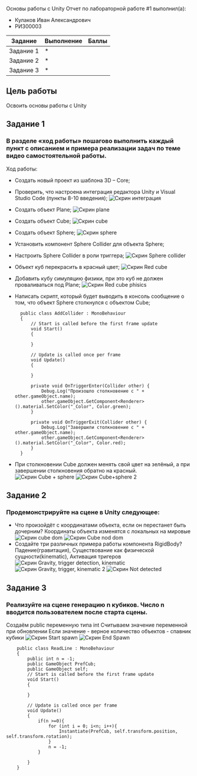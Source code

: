 Основы работы с Unity
Отчет по лабораторной работе #1 выполнил(а):
- Кулаков Иван Александрович
- РИ300003

| Задание | Выполнение | Баллы |
| ------ | ------ | ------ |
| Задание 1 | * |  |
| Задание 2 | * |  |
| Задание 3 | * |  |

## Цель работы
Освоить основы работы с Unity
## Задание 1
### В разделе «ход работы» пошагово выполнить каждый пункт с описанием и примера реализации задач по теме видео самостоятельной работы.
Ход работы:
- Создать новый проект из шаблона 3D – Core;
- Проверить, что настроена интеграция редактора Unity и Visual Studio Code (пункты 8-10 введения);
![Скрин интеграция](https://github.com/Snoubort/Game-servases-lab1/blob/main/%D0%9F%D0%BE%D0%B4%D0%B3%D0%BE%D1%82%D0%BE%D0%B2%D0%BA%D0%B0.PNG?raw=true "Интеграция")
- Создать объект Plane;
![Скрин plane](https://github.com/Snoubort/Game-servases-lab1/blob/main/plane.PNG?raw=true "plane")
- Создать объект Cube;
![Скрин cube](https://github.com/Snoubort/Game-servases-lab1/blob/main/cube.PNG?raw=true "cube")
- Создать объект Sphere;
![Скрин sphere](https://github.com/Snoubort/Game-servases-lab1/blob/main/Sphere.PNG?raw=true "sphere")
- Установить компонент Sphere Collider для объекта Sphere;
- Настроить Sphere Collider в роли триггера;
![Скрин Sphere collider](https://github.com/Snoubort/Game-servases-lab1/blob/main/Sphere%20collider.PNG?raw=true "Sphere collider")
- Объект куб перекрасить в красный цвет;
![Скрин Red cube](https://github.com/Snoubort/Game-servases-lab1/blob/main/Red%20cube.PNG?raw=true "Red cube")
- Добавить кубу симуляцию физики, при это куб не должен проваливаться под Plane;
![Скрин Red cube phisics](https://github.com/Snoubort/Game-servases-lab1/blob/main/Red%20cube%20phisics.PNG?raw=true "Red cube phisics")
- Написать скрипт, который будет выводить в консоль сообщение о том, что объект Sphere столкнулся с объектом Cube;

        public class AddCollider : MonoBehaviour
        {
            // Start is called before the first frame update
            void Start()
            {

            }

            // Update is called once per frame
            void Update()
            {

            }

            private void OnTriggerEnter(Collider other) {
                Debug.Log("Произошло столкновение с " + other.gameObject.name);
                other.gameObject.GetComponent<Renderer>().material.SetColor("_Color", Color.green); 
            }

            private void OnTriggerExit(Collider other) {
                Debug.Log("Завершили столкновение с " + other.gameObject.name);
                other.gameObject.GetComponent<Renderer>().material.SetColor("_Color", Color.red);
            }
        }
        
- При столкновении Cube должен менять свой цвет на зелёный, а при завершении столкновения обратно на красный.
![Скрин Cube + sphere](https://github.com/Snoubort/Game-servases-lab1/blob/main/Cube%20%2B%20sphere.PNG?raw=true "Cube + sphere")
![Скрин Cube+sphere 2](https://github.com/Snoubort/Game-servases-lab1/blob/main/Cube%2Bsphere%202.PNG?raw=true "Cube+sphere 2")

## Задание 2
### Продемонстрируйте на сцене в Unity следующее:
- Что произойдёт с координатами объекта, если он перестанет быть дочерним?
Координаты объекта изменятся с локальных на мировые
![Скрин cube dom](https://github.com/Snoubort/Game-servases-lab1/blob/main/cube%20dom.PNG?raw=true "cube dom")
![Скрин Cube nod dom](https://github.com/Snoubort/Game-servases-lab1/blob/main/Cube%20nod%20dom.PNG?raw=true "Cube nod dom")
- Создайте три различных примера работы компонента RigidBody?
Падение(гравитация), Существование как физической сущности(kinematic), Активация тригеров
![Скрин Gravity, trigger detection, kinematic](https://github.com/Snoubort/Game-servases-lab1/blob/main/Gravity%2C%20trigger%20detection%2C%20kinematic.PNG?raw=true "Gravity, trigger detection, kinematic")
![Скрин Gravity, trigger, kinematic 2](https://github.com/Snoubort/Game-servases-lab1/blob/main/Gravity%2C%20trigger%2C%20kinematic%202.PNG?raw=true "Gravity, trigger, kinematic 2")
![Скрин Not detected](https://github.com/Snoubort/Game-servases-lab1/blob/main/Not%20detected.PNG?raw=true "Not detected")

## Задание 3
### Реализуйте на сцене генерацию n кубиков. Число n вводится пользователем после старта сцены.
Создаём public переменную типа int
Считываем значение переменной при обновлении
Если значение - верное количество объектов - спавник кубики
![Скрин Start spawn](https://github.com/Snoubort/Game-servases-lab1/blob/main/Start%20spawn.PNG?raw=true "Start spawn")
![Скрин End Spawn](https://github.com/Snoubort/Game-servases-lab1/blob/main/End%20Spawn.PNG?raw=true "End Spawn")

        public class ReadLine : MonoBehaviour
        {
            public int n = -1;
            public GameObject PrefCub;
            public GameObject self;
            // Start is called before the first frame update
            void Start()
            {

            }

            // Update is called once per frame
            void Update()
            {
                if(n >=0){
                    for (int i = 0; i<n; i++){
                        Instantiate(PrefCub, self.transform.position, self.transform.rotation);
                    }
                    n = -1;
                }

            }
        }
    
